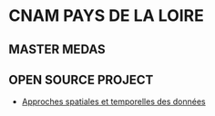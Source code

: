 # CNAM PAYS DE LA LOIRE 

## MASTER MEDAS

## OPEN SOURCE PROJECT

- [Approches spatiales et temporelles des données](/projets/approches_spatiales)
